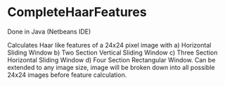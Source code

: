 # CompleteHaarFeatures

Done in Java (Netbeans IDE)

Calculates Haar like features of a 24x24 pixel image with a) Horizontal Sliding Window b) Two Section Vertical Sliding Window c) Three Section Horizontal Sliding Window d) Four Section Rectangular Window. Can be extended to any image size, image will be broken down into all possible 24x24 images before feature calculation.
